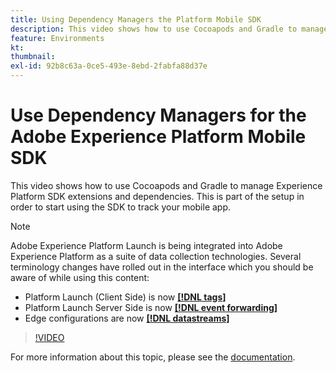 ```yaml
---
title: Using Dependency Managers the Platform Mobile SDK
description: This video shows how to use Cocoapods and Gradle to manage Experience Platform SDK extensions and dependencies. This is part of the setup in order to start using the SDK to track your mobile app.
feature: Environments
kt: 
thumbnail:
exl-id: 92b8c63a-0ce5-493e-8ebd-2fabfa88d37e
---
```

# Use Dependency Managers for the Adobe Experience Platform Mobile SDK

This video shows how to use Cocoapods and Gradle to manage Experience Platform SDK extensions and dependencies. This is part of the setup in order to start using the SDK to track your mobile app.

>[!NOTE]
>
>Adobe Experience Platform Launch is being integrated into Adobe Experience Platform as a suite of data collection technologies. Several terminology changes have rolled out in the interface which you should be aware of while using this content:
> * Platform Launch (Client Side) is now **[[!DNL tags]](https://experienceleague.adobe.com/docs/launch/using/home.html)** 
> * Platform Launch Server Side is now **[[!DNL event forwarding]](https://experienceleague.adobe.com/docs/launch/using/server-side-info/server-side-overview.html)** 
> * Edge configurations  are now **[[!DNL datastreams]](https://experienceleague.adobe.com/docs/experience-platform/edge/fundamentals/datastreams.html)**

>[!VIDEO](https://video.tv.adobe.com/v/26263/?quality=12&learn=on)

For more information about this topic, please see the [documentation](https://aep-sdks.gitbook.io/docs/getting-started/get-the-sdk).
